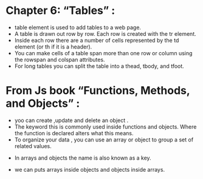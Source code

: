 # Chapter 6: “Tables” :
- table element is used to add tables to a web page.
- A table is drawn out row by row. Each row is created with the tr element.
- Inside each row there are a number of cells  represented by the td element (or th if it is a header).
- You can make cells of a table span more than one row  or column using the rowspan and colspan attributes. 
- For long tables you can split the table into a thead, tbody, and tfoot.
#  From  Js book “Functions, Methods, and Objects” :
- yoo can create ,update and delete an object .
- The keyword this is commonly used inside functions and objects. Where the function is declared alters what this means.
- To organize your data , you can use an array or object to group a set of related values.
* In arrays and objects the name is also known as a key. 
- we can puts arrays inside objects and objects inside arrays.




